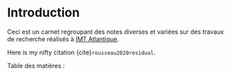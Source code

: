 # Introduction

Ceci est un carnet regroupant des notes diverses et variées sur des travaux de recherche réalisés à [IMT Atlantique](https://www.imt-atlantique.fr).

Here is my nifty citation {cite}`rousseau2020residual`.


Table des matières :
```{tableofcontents}
```

